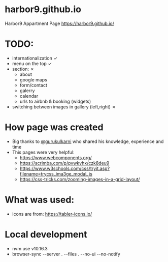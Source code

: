 # harbor9.github.io
Harbor9 Appartment Page https://harbor9.github.io/

# TODO:

* internationalization ✓
* menu on the top ✓
* section: ✗
  * about
  * google maps
  * form/contact
  * galerry
  * calendar
  * urls to airbnb & booking (widgets)
* switching between images in gallery (left,right) ✗

# How page was created

* Big thanks to [@gurukulkarni](https://github.com/gurukulkarni) who shared his knowledge, experience and time
* This pages were very helpful:
  * https://www.webcomponents.org/
  * https://scrimba.com/p/pvwkvhx/czk8deu9
  * https://www.w3schools.com/css/tryit.asp?filename=trycss_ima3ge_modal_js
  * https://css-tricks.com/zooming-images-in-a-grid-layout/

# What was used:

* icons are from: https://tabler-icons.io/

# Local development

* nvm use v10.16.3
* browser-sync --server . --files . --no-ui --no-notify

